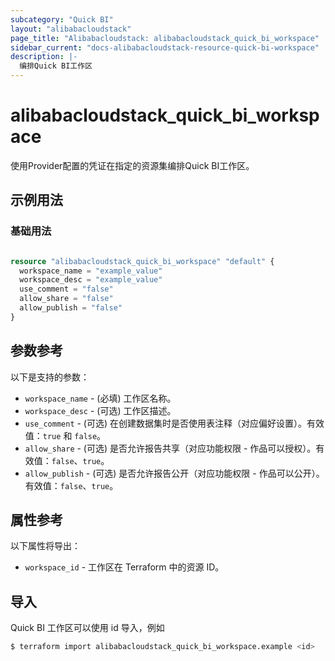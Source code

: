 ```yaml
---
subcategory: "Quick BI"
layout: "alibabacloudstack"
page_title: "Alibabacloudstack: alibabacloudstack_quick_bi_workspace"
sidebar_current: "docs-alibabacloudstack-resource-quick-bi-workspace"
description: |-
  编排Quick BI工作区
---
```


# alibabacloudstack_quick_bi_workspace

使用Provider配置的凭证在指定的资源集编排Quick BI工作区。

## 示例用法

### 基础用法

```terraform

resource "alibabacloudstack_quick_bi_workspace" "default" {
  workspace_name = "example_value"
  workspace_desc = "example_value"
  use_comment = "false"
  allow_share = "false"
  allow_publish = "false"
}

```

## 参数参考

以下是支持的参数：

* `workspace_name` - (必填) 工作区名称。
* `workspace_desc` - (可选) 工作区描述。
* `use_comment` - (可选) 在创建数据集时是否使用表注释（对应偏好设置）。有效值：`true` 和 `false`。
* `allow_share` - (可选) 是否允许报告共享（对应功能权限 - 作品可以授权）。有效值：`false`、`true`。
* `allow_publish` - (可选) 是否允许报告公开（对应功能权限 - 作品可以公开）。有效值：`false`、`true`。

## 属性参考

以下属性将导出：

* `workspace_id` - 工作区在 Terraform 中的资源 ID。

## 导入

Quick BI 工作区可以使用 id 导入，例如

```bash
$ terraform import alibabacloudstack_quick_bi_workspace.example <id>
```